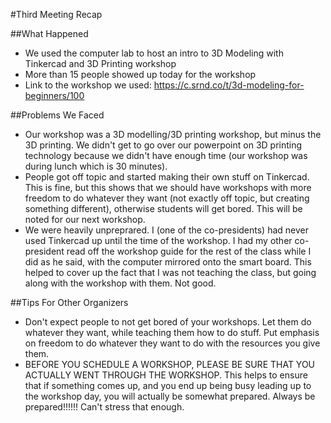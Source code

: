 #Third Meeting Recap

##What Happened
- We used the computer lab to host an intro to 3D Modeling with Tinkercad and 3D Printing workshop
- More than 15 people showed up today for the workshop
- Link to the workshop we used: https://c.srnd.co/t/3d-modeling-for-beginners/100

##Problems We Faced
- Our workshop was a 3D modelling/3D printing workshop, but minus the 3D printing. We didn't get to go over our
powerpoint on 3D printing technology because we didn't have enough time (our workshop was during lunch which is 
30 minutes).
- People got off topic and started making their own stuff on Tinkercad. This is fine, but this shows that we should
have workshops with more freedom to do whatever they want (not exactly off topic, but creating something
different), otherwise students will get bored. This will be noted for our next workshop.
- We were heavily unpreprared. I (one of the co-presidents) had never used Tinkercad up until the time of the
workshop. I had my other co-president read off the workshop guide for the rest of the class while I did as he said,
with the computer mirrored onto the smart board. This helped to cover up the fact that I was not teaching the class,
but going along with the workshop with them. Not good.

##Tips For Other Organizers
- Don't expect people to not get bored of your workshops. Let them do whatever they want, while teaching them how
to do stuff. Put emphasis on freedom to do whatever they want to do with the resources you give them.
- BEFORE YOU SCHEDULE A WORKSHOP, PLEASE BE SURE THAT YOU ACTUALLY WENT THROUGH THE WORKSHOP. This helps to ensure that if something comes up, and you end up being busy leading up to the workshop day, you will actually be somewhat prepared. Always be prepared!!!!!! Can't stress that enough.
